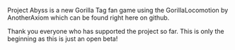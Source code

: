 Project Abyss is a new Gorilla Tag fan game using the GorillaLocomotion by AnotherAxiom which can be found right here on github.

Thank you everyone who has supported the project so far. This is only the beginning as this is just an open beta!
